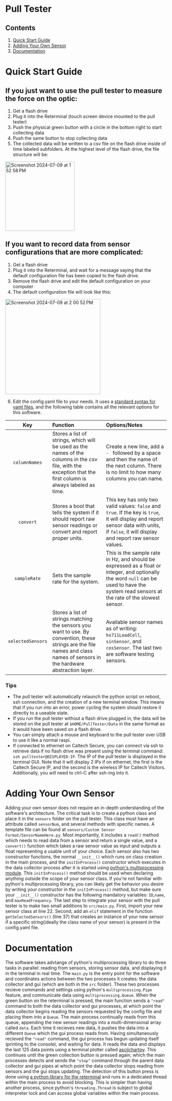 # Pull Tester

## Contents
1. [Quick Start Guide](https://github.com/thomazach/PullTester/tree/main#quick-start-guide)
2. [Adding Your Own Sensor](https://github.com/thomazach/PullTester/tree/main#adding-your-own-sensor)
3. [Documentation](https://github.com/thomazach/PullTester/tree/main#documentation)

# Quick Start Guide
## If you just want to use the pull tester to measure the force on the optic:
1. Get a flash drive
2. Plug it into the Reterminal (touch screen device mounted to the pull tester)
3. Push the physical green button with a circle in the bottom right to start collecting data
4. Push the same button to stop collecting data
5. The collected data will be written to a csv file on the flash drive inside of time labeled subfolders. At the highest level of the flash drive, the file structure will be:
<img width="216" alt="Screenshot 2024-07-09 at 1 52 58 PM" src="https://github.com/thomazach/PullTester/assets/86134403/874d6773-af26-4fdf-a460-e5e2322ab467">  
  
## If you want to record data from sensor configurations that are more complicated:
1. Get a flash drive
2. Plug it into the Reterminal, and wait for a message saying that the default configuration file has been copied to the flash drive.
3. Remove the flash drive and edit the default configuration on your computer
4. The default configuration file will look like this:
<img width="297" alt="Screenshot 2024-07-09 at 2 00 52 PM" src="https://github.com/thomazach/PullTester/assets/86134403/7e0cbb27-3e6b-482e-b464-c647a23735d1">
  
6. Edit the config.yaml file to your needs. It uses a [standard syntax for yaml files](https://docs.ansible.com/ansible/latest/reference_appendices/YAMLSyntax.html), and the following table contains all the relevant options for this software.
  
|Key|Function|Options/Notes|  
| :---------: | :-------- | :------- |
|`columnNames`|Stores a list of strings, which will be used as the names of the columns in the csv file, with the exception that the first column is always labeled as time.|Create a new line, add a `- ` followed by a space and then the name of the next column. There is no limit to how many columns you can name.|
|`convert`|Stores a bool that tells the system if it should report raw sensor readings or convert and report proper units.|This key has only two valid values: `false` and `true`. If the key is `true`, it will display and report sensor data with units, if `false`, it will display and report raw sensor values.| 
|`sampleRate`|Sets the sample rate for the system.|This is the sample rate in Hz, and should be expressed as a float or integer, and optionally the word `null` can be used to have the system read sensors at the rate of the slowest sensor.|
|`selectedSensors`| Stores a list of strings matching the sensors you want to use. By convention, these strings are the file names and class names of sensors in the hardware abstraction layer.| Available sensor names as of writing: `hx711LoadCell`, `sinSensor`, and `cosSensor`. The last two are software testing sensors.|

### Tips
* The pull tester will automatically relaunch the python script on reboot, ssh connection, and the creation of a new terminal window. This means that if you run into an error, power cycling the system should restore it directly to a useable state.
* If you run the pull tester without a flash drive plugged in, the data will be stored on the pull tester at `$HOME/PullTester/Data` in the same format as it would have been saved on a flash drive.
* You can simply attach a mouse and keyboard to the pull tester over USB to use it like a normal raspi.
* If connected to ethernet on Caltech Secure, you can connect via ssh to retrieve data if no flash drive was present using the terminal command: `ssh pulltester@DISPLAYED-IP`. The IP of the pull tester is displayed in the terminal GUI. Note that it will display 2 IPs if on ethernet, the first is the Caltech Secure IP, and the second is the wireless IP for Caltech Visitors. Additionally, you will need to ctrl-C after ssh-ing into it.
  
# Adding Your Own Sensor
Adding your own sensor does not require an in-depth understanding of the software's architecture. The critical task is to create a python class and place it in the `sensors` folder on the pull tester. This class must have an attribute called `sensorNum`, and several methods with specific names.
A template file can be found at `sensors/Custom Sensor Format/SensorNameHere.py`. Most importantly, it includes a `read()` method which needs to read data from a sensor and return a single value, and a `convert()` function which takes a raw sensor value as input and outputs a float representing a usable unit of your choice.
Each sensor also has two constructor functions, the normal `__init__()` which runs on class creation in the main process, and the `initInProcess()` constructor which executes in the data collector process after it is started using [python's multiprocessing module](https://docs.python.org/3/library/multiprocessing.html). This `initInProcess()` method should be used when declaring 
anything outside the scope of your sensor class. If you're not familiar with python's multiprocessing library, you can likely get the behavior you desire by writing your constructor in the `initInProcess()` method, but make sure your `__init__()` constructor has the following mandatory variables: `ID`,`name`, and `maxReadFrequency`. The last step to integrate your sensor with the pull tester
is to make two small additions to `src/main.py`. First, import your new sensor class at line 22. Second, add an `elif` statement in the function `getSelectedSensors()` (line 37) that creates an instance of your new sensor if a specific string(ideally the class name of your sensor) is present in the config.yaml file.

# Documentation
The software takes advtange of python's multiprocessing library to do three tasks in parallel: reading from sensors, storing sensor data, and displaying it in the terminal in real time. The `main.py` is the entry point for the software and coordinates actions
between the two processes it creates: the data collector and gui (which are both in the `src` folder). These two processes recieve commands and settings using python's `multiprocessing.Pipe` feature, and communicate data using `multiprocessing.Queue`. When the green button on the reterminal is pressed, the main function
sends a `"read"` command to both the data collector and gui processes, at which point the data collector begins reading the sensors requested by the config file and placing them into a `Queue`. The main process continually reads from this queue, appending the new sensor readings
into a multi-dimensional array called `data`. Each time it recieves new data, it pushes the data into a different `Queue` which the gui process reads from. Having simultaneously recieved the `"read"` command, the gui process has begun updating itself (printing to the console), and waiting for data.
It reads the data and displays the last 125 data points using a terminal plotter called [asciichartpy](https://pypi.org/project/asciichartpy/). This continues until the green collection button is pressed again, which the main processes detects and sends the `"stop"` command through the parent data collector and gui pipes
at which point the data collector stops reading from sensors and the gui stops updating. The detection of this button press is done using [a python library for the reterminal](https://github.com/Seeed-Studio/Seeed_Python_ReTerminal) and runs in a dedicated thread within the main process to avoid blocking. This is simpler than having another process, since python's `threading.Thread` is 
subject to global interpreter lock and can access global variables within the main process.
